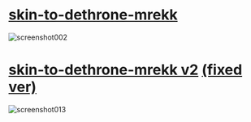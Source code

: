 # [skin-to-dethrone-mrekk](https://github.com/kraisteee/skin-to-dethrone-mrekk/raw/main/skin-to-dethrone-mrekk.osk)
![screenshot002](https://github.com/user-attachments/assets/59f42274-324a-4c96-890c-1cacc365411f)
# [skin-to-dethrone-mrekk v2](https://github.com/kraisteee/skin-to-dethrone-mrekk/raw/refs/heads/main/skin-to-dethrone-mrekk%20v2.osk) [(fixed ver)](https://github.com/kraisteee/skin-to-dethrone-mrekk/raw/refs/heads/main/skin-to-dethrone-mrekk%20v2%20fixed.osk)
![screenshot013](https://github.com/user-attachments/assets/f4dd2a71-e8e6-49e6-97ef-268fe82c55a0)


